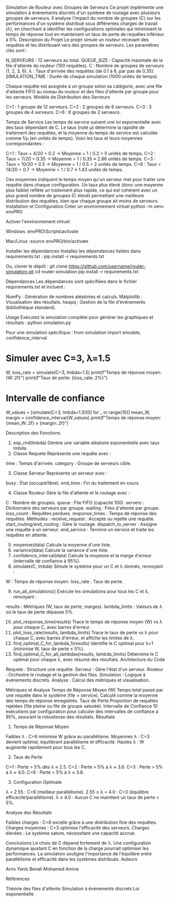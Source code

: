 Simulation de Routeur avec Groupes de Serveurs
Ce projet implémente une simulation à événements discrets d'un système de routage avec plusieurs groupes de serveurs. Il analyse l'impact du nombre de groupes (C) sur les performances d'un système distribué sous différentes charges de travail (λ), en cherchant à identifier les configurations optimales qui minimisent le temps de réponse tout en maintenant un taux de perte de requêtes inférieur à 5%.
Description du Projet
Le projet simule un routeur recevant des requêtes et les distribuant vers des groupes de serveurs. Les paramètres clés sont :

N_SERVEURS : 12 serveurs au total.
QUEUE_SIZE : Capacité maximale de la file d'attente du routeur (100 requêtes).
C : Nombre de groupes de serveurs (1, 2, 3, 6).
λ : Taux d'arrivée des requêtes (de 0.1 à 6, par pas de 0.35).
SIMULATION_TIME : Durée de chaque simulation (1000 unités de temps).

Chaque requête est assignée à un groupe selon sa catégorie, avec une file d'attente FIFO au niveau du routeur et des files d'attente par groupe pour les serveurs.
Modèle de Distribution des Serveurs

C=1 : 1 groupe de 12 serveurs.
C=2 : 2 groupes de 6 serveurs.
C=3 : 3 groupes de 4 serveurs.
C=6 : 6 groupes de 2 serveurs.

Temps de Service
Les temps de service suivent une loi exponentielle avec des taux dépendant de C. Le taux (noté μ) détermine la rapidité de traitement des requêtes, et la moyenne du temps de service est calculée comme 1/μ (en unités de temps). Voici les taux et leurs moyennes correspondantes :

C=1 : Taux = 4/20 = 0.2 → Moyenne = 1 / 0.2 = 5 unités de temps.
C=2 : Taux = 7/20 = 0.35 → Moyenne = 1 / 0.35 ≈ 2.86 unités de temps.
C=3 : Taux = 10/20 = 0.5 → Moyenne = 1 / 0.5 = 2 unités de temps.
C=6 : Taux = 14/20 = 0.7 → Moyenne = 1 / 0.7 ≈ 1.43 unités de temps.

Ces moyennes indiquent le temps moyen qu'un serveur met pour traiter une requête dans chaque configuration. Un taux plus élevé (donc une moyenne plus faible) reflète un traitement plus rapide, ce qui est cohérent avec un plus grand nombre de groupes (C élevé) permettant une meilleure distribution des requêtes, bien que chaque groupe ait moins de serveurs.
Installation et Configuration
Créer un environnement virtuel
python -m venv envPRO

Activer l'environnement virtuel

Windows :envPRO\Scripts\activate


Mac/Linux :source envPRO/bin/activate



Installer les dépendances
Installez les dépendances listées dans requirements.txt :
pip install -r requirements.txt

Ou, cloner le dépôt :
git clone https://github.com/username/router-simulation.git
cd router-simulation
pip install -r requirements.txt

Dépendances
Les dépendances sont spécifiées dans le fichier requirements.txt et incluent :

NumPy : Génération de nombres aléatoires et calculs.
Matplotlib : Visualisation des résultats.
heapq : Gestion de la file d'événements (bibliothèque standard).

Usage
Exécutez la simulation complète pour générer les graphiques et résultats :
python simulation.py

Pour une simulation spécifique :
from simulation import simulate, confidence_interval

# Simuler avec C=3, λ=1.5
W, loss_rate = simulate(C=3, lmbda=1.5)
print(f"Temps de réponse moyen: {W:.2f}")
print(f"Taux de perte: {loss_rate:.2%}")

# Intervalle de confiance
W_values = [simulate(C=3, lmbda=1.5)[0] for _ in range(10)]
mean_W, margin = confidence_interval(W_values)
print(f"Temps de réponse moyen: {mean_W:.2f} ± {margin:.2f}")

Description des Fonctions
1. exp_rnd(lmbda)
Génère une variable aléatoire exponentielle avec taux lmbda.
2. Classe Requete
Représente une requête avec :

time : Temps d'arrivée.
category : Groupe de serveurs cible.

3. Classe Serveur
Représente un serveur avec :

busy : État (occupé/libre).
end_time : Fin du traitement en cours.

4. Classe Routeur
Gère la file d'attente et le routage avec :

C : Nombre de groupes.
queue : File FIFO (capacité 100).
servers : Dictionnaire des serveurs par groupe.
waiting : Files d'attente par groupe.
loss_count : Requêtes perdues.
response_times : Temps de réponse des requêtes.
Méthodes :
receive_request : Accepte ou rejette une requête.
start_routing/end_routing : Gère le routage.
dispatch_to_server : Assigne une requête à un serveur.
end_service : Termine un service et traite les requêtes en attente.



5. moyenne(data)
Calcule la moyenne d'une liste.
6. variance(data)
Calcule la variance d'une liste.
7. confidence_interval(data)
Calcule la moyenne et la marge d'erreur (intervalle de confiance à 95%).
8. simulate(C, lmbda)
Simule le système pour un C et λ donnés, renvoyant :

W : Temps de réponse moyen.
loss_rate : Taux de perte.

9. run_all_simulations()
Exécute les simulations pour tous les C et λ, renvoyant :

results : Métriques (W, taux de perte, marges).
lambda_limits : Valeurs de λ où le taux de perte dépasse 5%.

10. plot_response_time(results)
Trace le temps de réponse moyen (W) vs λ pour chaque C, avec barres d'erreur.
11. plot_loss_rate(results, lambda_limits)
Trace le taux de perte vs λ pour chaque C, avec barres d'erreur, et affiche les limites de λ.
12. find_optimal_C_for_lambda_1(results)
Identifie le C optimal pour λ=1 (minimise W, taux de perte ≤ 5%).
13. find_optimal_C_for_all_lambdas(results, lambda_limits)
Détermine le C optimal pour chaque λ, avec résumé des résultats.
Architecture du Code

Requete : Structure une requête.
Serveur : Gère l'état d'un serveur.
Routeur : Orchestre le routage et la gestion des files.
Simulation : Logique à événements discrets.
Analyse : Calcul des métriques et visualisation.

Métriques et Analyse
Temps de Réponse Moyen (W)
Temps total passé par une requête dans le système (file + service). Calculé comme la moyenne des temps de réponse enregistrés.
Taux de Perte
Proportion de requêtes rejetées (file pleine ou file de groupe saturée).
Intervalle de Confiance
10 exécutions par configuration pour calculer des intervalles de confiance à 95%, assurant la robustesse des résultats.
Résultats
1. Temps de Réponse Moyen

Faibles λ : C=6 minimise W grâce au parallélisme.
Moyennes λ : C=3 devient optimal, équilibrant parallélisme et efficacité.
Hautes λ : W augmente rapidement pour tous les C.

2. Taux de Perte

C=1 : Perte > 5% dès λ ≈ 2.5.
C=2 : Perte > 5% à λ ≈ 3.6.
C=3 : Perte > 5% à λ ≈ 4.0.
C=6 : Perte > 5% à λ ≈ 3.6.

3. Configuration Optimale

λ < 2.55 : C=6 (meilleur parallélisme).
2.55 ≤ λ < 4.0 : C=3 (équilibre efficacité/parallélisme).
λ ≥ 4.0 : Aucun C ne maintient un taux de perte < 5%.

Analyse des Résultats

Faibles charges : C=6 excelle grâce à une distribution fine des requêtes.
Charges moyennes : C=3 optimise l'efficacité des serveurs.
Charges élevées : Le système sature, nécessitant une capacité accrue.

Conclusions
Le choix de C dépend fortement de λ. Une configuration dynamique ajustant C en fonction de la charge pourrait optimiser les performances. La simulation souligne l'importance de l'équilibre entre parallélisme et efficacité dans les systèmes distribués.
Auteurs

Arris Yanis
Benali Mohamed Amine

Références

Théorie des files d'attente
Simulation à événements discrets
Loi exponentielle

